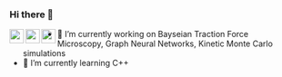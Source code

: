 ### Hi there 👋

[<img align="left" height="25" src="https://cdn.jsdelivr.net/npm/simple-icons@3.12.3/icons/googlescholar.svg" />](https://scholar.google.com/citations?user=mM8_6qUAAAAJ&hl=en&oi=ao)
[<img align="left" height="25" src="https://cdn.jsdelivr.net/npm/simple-icons@3.12.3/icons/medium.svg" />](https://medium.com/@ryan.greenhalgh133)
[<img align="left" height="25" src="https://cdn.jsdelivr.net/npm/simple-icons@3.12.3/icons/linkedin.svg" />](https://www.linkedin.com/in/rg314/)

- 🔭 I’m currently working on Bayseian Traction Force Microscopy, Graph Neural Networks, Kinetic Monte Carlo simulations
- 🌱 I’m currently learning C++ 

<!--
**rg314/rg314** is a ✨ _special_ ✨ repository because its `README.md` (this file) appears on your GitHub profile.

Here are some ideas to get you started:

- 🔭 I’m currently working on ...
- 🌱 I’m currently learning ...
- 👯 I’m looking to collaborate on ...
- 🤔 I’m looking for help with ...
- 💬 Ask me about ...
- 📫 How to reach me: ...
- 😄 Pronouns: ...
- ⚡ Fun fact: ...
-->
